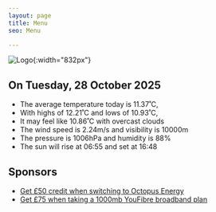 ```yaml
---
layout: page
title: Menu
seo: Menu

---
```


![Logo](/images/logo.jpg){:width="832px"}

<!-- weather_marker starts -->
## On Tuesday, 28 October 2025

- The average temperature today is 11.37˚C,
- With highs of 12.21˚C and lows of 10.93˚C,
- It may feel like 10.86˚C with overcast clouds
- The wind speed is 2.24m/s and visibility is 10000m
- The pressure is 1006hPa and humidity is 88%
- The sun will rise at 06:55 and set at 16:48

<!-- weather_marker ends -->

## Sponsors

- [Get £50 credit when switching to Octopus Energy](https://bit.ly/3oD1nnS)
- [Get £75 when taking a 1000mb YouFibre broadband plan](https://aklam.io/91zWhU?)
